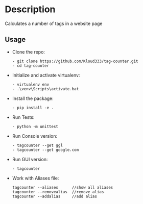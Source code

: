 Description
===========
Calculates a number of tags in a website page

Usage
-----

* Clone the repo:
  ```
  - git clone https://github.com/Kloud333/tag-counter.git
  - cd tag-counter
  ```

* Initialize and activate virtualenv:
  ```
  - virtualenv env
  - .\venv\Scripts\activate.bat
  ```

* Install the package:
  ```
  - pip install -e .
  ```

* Run Tests:
  ```
  - python -m unittest
  ```

* Run Console version:
  ```
  - tagcounter --get ggl
  - tagcounter --get google.com
  ```

* Run GUI version:
  ```
  - tagcounter
  ```

* Work with Aliases file:
  ```
  tagcounter --aliases      //show all aliases
  tagcounter --removealias  //remove alias
  tagcounter --addalias     //add alias
  ```
